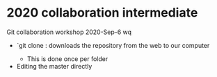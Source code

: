 # 2020 collaboration intermediate
Git collaboration workshop 2020-Sep-6
wq
- `git clone <url> : downloads the repository from the web to our computer
   - This is done once per folder
- Editing the master directly
